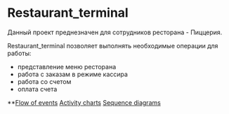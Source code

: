 # Restaurant_terminal

Данный проект преднезначен для сотрудников ресторана - Пиццерия.

Restaurant_terminal позволяет выполнять необходимые операции для работы:
* представление меню ресторана
* работа с заказам  в режиме кассира
* работа со счетом
* оплата счета 

**[Flow of events](https://github.com/Evgeniy999/Restaurant_terminal/blob/master/Documentation/Diagrams/UseCase/UseCase.png) 
[Activity charts](https://github.com/Evgeniy999/Restaurant_terminal/tree/master/Documentation/Diagrams/Activity) 
[Sequence diagrams](https://github.com/Evgeniy999/Restaurant_terminal/blob/master/Documentation/Diagrams/Sequence/Sequence.png)
